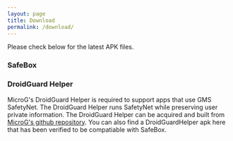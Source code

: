 ```yaml
---
layout: page
title: Download
permalink: /download/
---
```


Please check below for the latest APK files.

### SafeBox

### DroidGuard Helper
MicroG's DroidGuard Helper is required to support apps that use GMS SafetyNet. The DroidGuard Helper runs SafetyNet while preserving user private information. The DroidGuard Helper can be acquired and built from [MicroG's github repository](https://github.com/microg/android_packages_apps_GmsCore). You can also find a DroidGuardHelper apk here that has been verified to be compatiable with SafeBox. 
